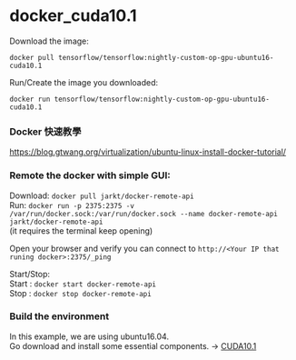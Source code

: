 # docker_cuda10.1

Download the image:  
```shell
docker pull tensorflow/tensorflow:nightly-custom-op-gpu-ubuntu16-cuda10.1
```
Run/Create the image you downloaded:  
```shell
docker run tensorflow/tensorflow:nightly-custom-op-gpu-ubuntu16-cuda10.1
```
### Docker 快速教學
https://blog.gtwang.org/virtualization/ubuntu-linux-install-docker-tutorial/  
### Remote the docker with simple GUI:

Download: `docker pull jarkt/docker-remote-api`  
Run: `docker run -p 2375:2375 -v /var/run/docker.sock:/var/run/docker.sock --name docker-remote-api jarkt/docker-remote-api`  
(it requires the terminal keep opening)  

Open your browser and verify you can connect to `http://<Your IP that runing docker>:2375/_ping`  

Start/Stop:  
Start : `docker start docker-remote-api`  
Stop  : `docker stop docker-remote-api`  

### Build the environment
In this example, we are using ubuntu16.04.  
Go download and install some essential components. ->
[CUDA10.1](https://developer.nvidia.com/cuda-downloads?target_os=Linux&target_arch=x86_64&=Ubuntu&target_version=16.04&target_type=deb_local)  
